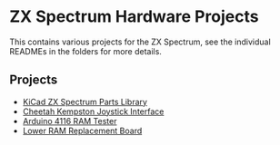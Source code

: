 # ZX Spectrum Hardware Projects

This contains various projects for the ZX Spectrum, see the individual READMEs in the folders for more details.

## Projects

- [KiCad ZX Spectrum Parts Library](/zxspectrum/kicad-zxspectrum-lib/README.md)
- [Cheetah Kempston Joystick Interface](/zxspectrum/cheetah-kempston-joystick/README.md)
- [Arduino 4116 RAM Tester](/zxspectrum/arduino-4116-ram-tester/README.md)
- [Lower RAM Replacement Board](/zxspectrum/lower-ram-replacement/README.md)

